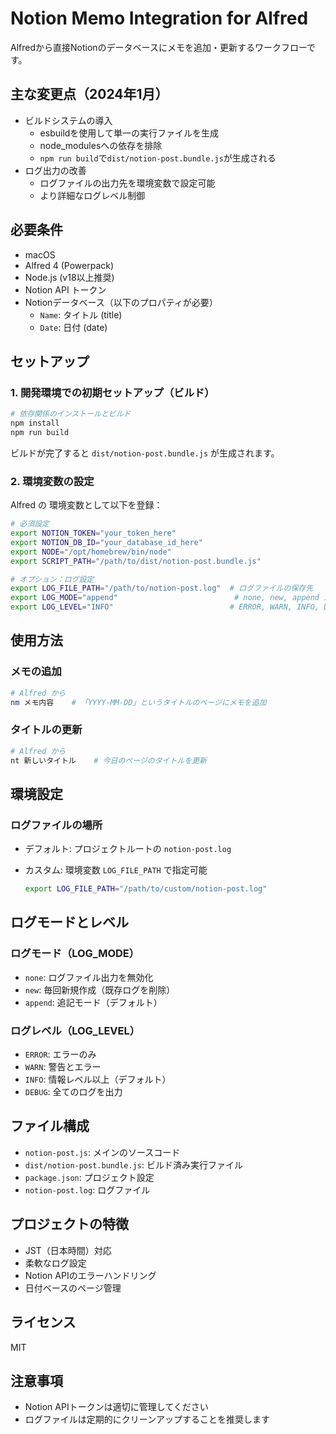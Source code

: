 # Notion Memo Integration for Alfred

Alfredから直接Notionのデータベースにメモを追加・更新するワークフローです。

## 主な変更点（2024年1月）

- ビルドシステムの導入
  - esbuildを使用して単一の実行ファイルを生成
  - node_modulesへの依存を排除
  - `npm run build`で`dist/notion-post.bundle.js`が生成される
- ログ出力の改善
  - ログファイルの出力先を環境変数で設定可能
  - より詳細なログレベル制御

## 必要条件

- macOS
- Alfred 4 (Powerpack)
- Node.js (v18以上推奨)
- Notion API トークン
- Notionデータベース（以下のプロパティが必要）
  - `Name`: タイトル (title)
  - `Date`: 日付 (date)

## セットアップ

### 1. 開発環境での初期セットアップ（ビルド）

```bash
# 依存関係のインストールとビルド
npm install
npm run build
```

ビルドが完了すると `dist/notion-post.bundle.js` が生成されます。

### 2. 環境変数の設定

Alfred の 環境変数として以下を登録：

```bash
# 必須設定
export NOTION_TOKEN="your_token_here"
export NOTION_DB_ID="your_database_id_here"
export NODE="/opt/homebrew/bin/node"
export SCRIPT_PATH="/path/to/dist/notion-post.bundle.js"

# オプション：ログ設定
export LOG_FILE_PATH="/path/to/notion-post.log"  # ログファイルの保存先
export LOG_MODE="append"                          # none, new, append から選択
export LOG_LEVEL="INFO"                          # ERROR, WARN, INFO, DEBUG から選択
```

## 使用方法

### メモの追加

```bash
# Alfred から
nm メモ内容    # 「YYYY-MM-DD」というタイトルのページにメモを追加
```

### タイトルの更新

```bash
# Alfred から
nt 新しいタイトル    # 今日のページのタイトルを更新
```

## 環境設定

### ログファイルの場所

- デフォルト: プロジェクトルートの `notion-post.log`
- カスタム: 環境変数 `LOG_FILE_PATH` で指定可能

  ```bash
  export LOG_FILE_PATH="/path/to/custom/notion-post.log"
  ```

## ログモードとレベル

### ログモード（LOG_MODE）

- `none`: ログファイル出力を無効化
- `new`: 毎回新規作成（既存ログを削除）
- `append`: 追記モード（デフォルト）

### ログレベル（LOG_LEVEL）

- `ERROR`: エラーのみ
- `WARN`: 警告とエラー
- `INFO`: 情報レベル以上（デフォルト）
- `DEBUG`: 全てのログを出力

## ファイル構成

- `notion-post.js`: メインのソースコード
- `dist/notion-post.bundle.js`: ビルド済み実行ファイル
- `package.json`: プロジェクト設定
- `notion-post.log`: ログファイル

## プロジェクトの特徴

- JST（日本時間）対応
- 柔軟なログ設定
- Notion APIのエラーハンドリング
- 日付ベースのページ管理

## ライセンス

MIT

## 注意事項

- Notion APIトークンは適切に管理してください
- ログファイルは定期的にクリーンアップすることを推奨します
